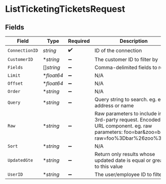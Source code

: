 # ListTicketingTicketsRequest


## Fields

| Field                                                                                                                                            | Type                                                                                                                                             | Required                                                                                                                                         | Description                                                                                                                                      |
| ------------------------------------------------------------------------------------------------------------------------------------------------ | ------------------------------------------------------------------------------------------------------------------------------------------------ | ------------------------------------------------------------------------------------------------------------------------------------------------ | ------------------------------------------------------------------------------------------------------------------------------------------------ |
| `ConnectionID`                                                                                                                                   | *string*                                                                                                                                         | :heavy_check_mark:                                                                                                                               | ID of the connection                                                                                                                             |
| `CustomerID`                                                                                                                                     | **string*                                                                                                                                        | :heavy_minus_sign:                                                                                                                               | The customer ID to filter by                                                                                                                     |
| `Fields`                                                                                                                                         | []*string*                                                                                                                                       | :heavy_minus_sign:                                                                                                                               | Comma-delimited fields to return                                                                                                                 |
| `Limit`                                                                                                                                          | **float64*                                                                                                                                       | :heavy_minus_sign:                                                                                                                               | N/A                                                                                                                                              |
| `Offset`                                                                                                                                         | **float64*                                                                                                                                       | :heavy_minus_sign:                                                                                                                               | N/A                                                                                                                                              |
| `Order`                                                                                                                                          | **string*                                                                                                                                        | :heavy_minus_sign:                                                                                                                               | N/A                                                                                                                                              |
| `Query`                                                                                                                                          | **string*                                                                                                                                        | :heavy_minus_sign:                                                                                                                               | Query string to search. eg. email address or name                                                                                                |
| `Raw`                                                                                                                                            | **string*                                                                                                                                        | :heavy_minus_sign:                                                                                                                               | Raw parameters to include in the 3rd-party request. Encoded as a URL component. eg. raw parameters: foo=bar&zoo=bar -> raw=foo%3Dbar%26zoo%3Dbar |
| `Sort`                                                                                                                                           | **string*                                                                                                                                        | :heavy_minus_sign:                                                                                                                               | N/A                                                                                                                                              |
| `UpdatedGte`                                                                                                                                     | **string*                                                                                                                                        | :heavy_minus_sign:                                                                                                                               | Return only results whose updated date is equal or greater to this value                                                                         |
| `UserID`                                                                                                                                         | **string*                                                                                                                                        | :heavy_minus_sign:                                                                                                                               | The user/employee ID to filter by                                                                                                                |